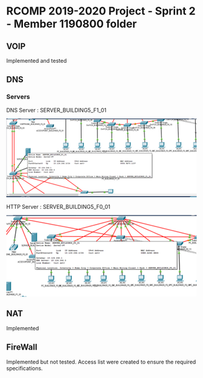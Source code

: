 RCOMP 2019-2020 Project - Sprint 2 - Member 1190800 folder
===========================================

## VOIP
Implemented and tested

## DNS 
### Servers
DNS Server : SERVER_BUILDING5_F1_01

![DNS_SCREENSHOT](DNS_SCREENSHOT.PNG)

HTTP Server : SERVER_BUILDING5_F0_01

![HTTP_SCREENSHOT](HTTP_SCREENSHOT.PNG)

## NAT
Implemented

## FireWall
Implemented but not tested. Access list were created to ensure the required specifications.